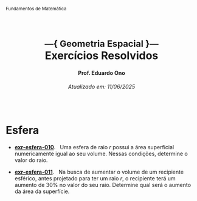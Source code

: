 <sup>Fundamentos de Matemática</sup>
<img alt="" width="100%" height="2px" align="right">

&nbsp;

<h1 align="center"><sup>—{ Geometria Espacial }—</sup><br>Exercícios Resolvidos</h1>
<h4 align="center">Prof. Eduardo Ono</h4>
<h6 align="center">Atualizado em: 11/06/2025<sup></h6>

&nbsp;

# Esfera

* [__exr-esfera-010__](./esfera/exercicios-resolvidos/exr-010.ipynb). &nbsp; Uma esfera de raio $r$ possui a área superficial numericamente igual ao seu volume. Nessas condições, determine o valor do raio.

* [__exr-esfera-011__](./esfera/exercicios-resolvidos/exr-esfera-011.ipynb). &nbsp; Na busca de aumentar o volume de um recipiente esférico, antes projetado para ter um raio $r$, o recipiente terá um aumento de 30% no valor do seu raio. Determine qual será o aumento da área da superfície.

&nbsp;
